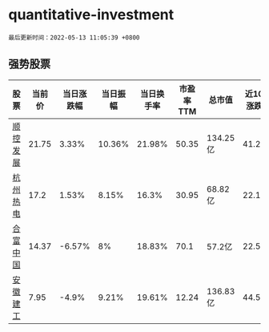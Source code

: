 # quantitative-investment

`最后更新时间：2022-05-13 11:05:39 +0800`

## 强势股票

|股票|当前价|当日涨跌幅|当日振幅|当日换手率|市盈率TTM|总市值|近10日涨跌幅|
|----|----|----|----|----|----|----|----|
|[顺控发展](https://xueqiu.com/S/SZ003039)|21.75|3.33%|10.36%|21.98%|50.35|134.25亿|41.23%|
|[杭州热电](https://xueqiu.com/S/SH605011)|17.2|1.53%|8.15%|16.3%|30.95|68.82亿|22.16%|
|[合富中国](https://xueqiu.com/S/SH603122)|14.37|-6.57%|8%|18.83%|70.1|57.2亿|22.51%|
|[安徽建工](https://xueqiu.com/S/SH600502)|7.95|-4.9%|9.21%|19.61%|12.24|136.83亿|44.55%|
